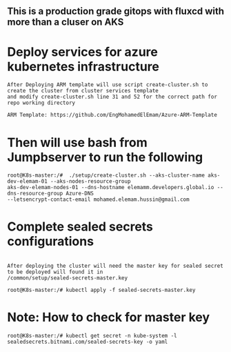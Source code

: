 ## This is a production grade gitops with fluxcd with more than a cluser on AKS


# Deploy services for azure kubernetes infrastructure

```
After Deploying ARM template will use script create-cluster.sh to create the cluster from cluster services template 
and modify create-cluster.sh line 31 and 52 for the correct path for repo working directory 

ARM Template: https://github.com/EngMohamedElEmam/Azure-ARM-Template

```

# Then will use bash from Jumpbserver to run the following 
```
root@K8s-master:/#  ./setup/create-cluster.sh --aks-cluster-name aks-dev-elemam-01 --aks-nodes-resource-group 
aks-dev-elemam-nodes-01 --dns-hostname elemamm.developers.global.io --dns-resource-group Azure-DNS 
--letsencrypt-contact-email mohamed.elemam.hussin@gmail.com
```

# Complete sealed secrets configurations

```

After deploying the cluster will need the master key for sealed secret to be deployed will found it in 
/common/setup/sealed-secrets-master.key

root@K8s-master:/# kubectl apply -f sealed-secrets-master.key
```

# Note: How to check for master key 
```
root@K8s-master:/# kubectl get secret -n kube-system -l sealedsecrets.bitnami.com/sealed-secrets-key -o yaml 
```